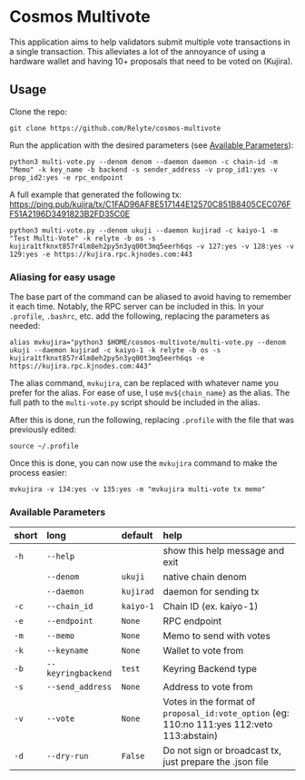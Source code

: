 # Cosmos Multivote

This application aims to help validators submit multiple vote transactions in a single transaction. This alleviates a lot of the annoyance of using a hardware wallet and having 10+ proposals that need to be voted on (Kujira).

## Usage

Clone the repo:

```
git clone https://github.com/Relyte/cosmos-multivote
```

Run the application with the desired parameters (see [Available Parameters](#available-parameters)):

```
python3 multi-vote.py --denom denom --daemon daemon -c chain-id -m "Memo" -k key_name -b backend -s sender_address -v prop_id1:yes -v prop_id2:yes -e rpc_endpoint
```

A full example that generated the following tx:
https://ping.pub/kujira/tx/C1FAD96AF8E517144E12570C851B8405CEC076FF51A2196D3491823B2FD35C0E

```
python3 multi-vote.py --denom ukuji --daemon kujirad -c kaiyo-1 -m "Test Multi-Vote" -k relyte -b os -s kujira1tfknxt857r4lm8eh2py5n3yq00t3mq5eerh6qs -v 127:yes -v 128:yes -v 129:yes -e https://kujira.rpc.kjnodes.com:443
```

### Aliasing for easy usage

The base part of the command can be aliased to avoid having to remember it each time. Notably, the RPC server can be included in this. In your `.profile`, `.bashrc`, etc. add the following, replacing the parameters as needed:

```
alias mvkujira="python3 $HOME/cosmos-multivote/multi-vote.py --denom ukuji --daemon kujirad -c kaiyo-1 -k relyte -b os -s kujira1tfknxt857r4lm8eh2py5n3yq00t3mq5eerh6qs -e https://kujira.rpc.kjnodes.com:443"
```

The alias command, `mvkujira`, can be replaced with whatever name you prefer for the alias. For ease of use, I use `mv${chain_name}` as the alias. The full path to the `multi-vote.py` script should be included in the alias.

After this is done, run the following, replacing `.profile` with the file that was previously edited:

```
source ~/.profile
```

Once this is done, you can now use the `mvkujira` command to make the process easier:

```
mvkujira -v 134:yes -v 135:yes -m "mvkujira multi-vote tx memo"
```

### Available Parameters

|short|long|default|help|
| :--- | :--- | :--- | :--- |
|`-h`|`--help`||show this help message and exit|
||`--denom`|`ukuji`|native chain denom|
||`--daemon`|`kujirad`|daemon for sending tx|
|`-c`|`--chain_id`|`kaiyo-1`|Chain ID (ex. kaiyo-1)|
|`-e`|`--endpoint`|`None`|RPC endpoint|
|`-m`|`--memo`|`None`|Memo to send with votes|
|`-k`|`--keyname`|`None`|Wallet to vote from|
|`-b`|`--keyringbackend`|`test`|Keyring Backend type|
|`-s`|`--send_address`|`None`|Address to vote from|
|`-v`|`--vote`|`None`|Votes in the format of `proposal_id:vote_option` (eg: 110:no 111:yes 112:veto 113:abstain)|
|`-d`|`--dry-run`|`False`|Do not sign or broadcast tx, just prepare the .json file|